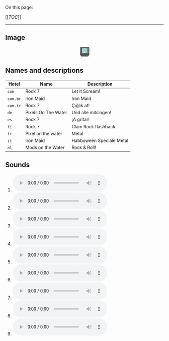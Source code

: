 On this page:

[[_TOC_]]

---

## Image

<div align="center">

![sound_set_39](../uploads/imgs/39.gif)

</div>

## Names and descriptions

| Hotel | Name | Description |
|-|-|-|
| `com` | Rock 7 | Let it Scream! |
| `com.br` | Iron Maid | Iron Maid |
| `com.tr` | Rock 7 | Çığlık at! |
| `de` | Pixels On The Water | Und alle mitsingen! |
| `es` | Rock 7 | ¡A gritar! |
| `fi` | Rock 7 | Glam Rock flashback |
| `fr` | Pixel on the water | Metal |
| `it` | Iron Maid | Habboween Speciale Metal |
| `nl` | Mods on the Water | Rock & Roll! |

## Sounds

1. ![Sample 343](../uploads/sounds/sound_machine_sample_343.mp3)
1. ![Sample 344](../uploads/sounds/sound_machine_sample_344.mp3)
1. ![Sample 345](../uploads/sounds/sound_machine_sample_345.mp3)
1. ![Sample 346](../uploads/sounds/sound_machine_sample_346.mp3)
1. ![Sample 347](../uploads/sounds/sound_machine_sample_347.mp3)
1. ![Sample 348](../uploads/sounds/sound_machine_sample_348.mp3)
1. ![Sample 349](../uploads/sounds/sound_machine_sample_349.mp3)
1. ![Sample 350](../uploads/sounds/sound_machine_sample_350.mp3)
1. ![Sample 351](../uploads/sounds/sound_machine_sample_351.mp3)
